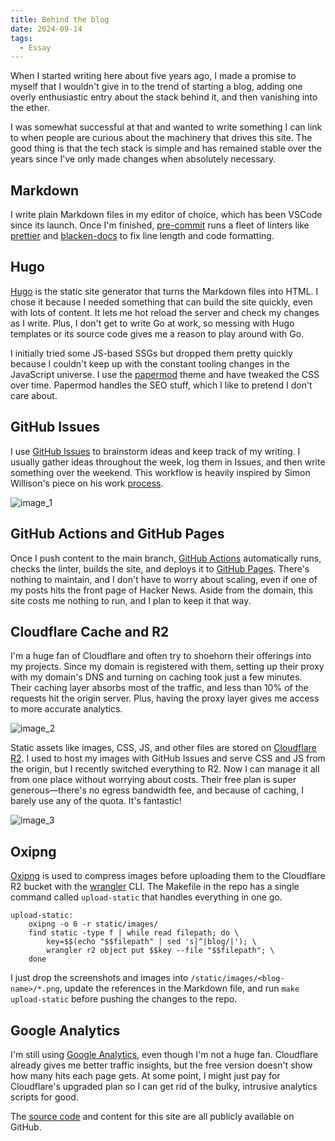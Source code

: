 ```yaml
---
title: Behind the blog
date: 2024-09-14
tags:
  - Essay
---
```


When I started writing here about five years ago, I made a promise to myself that I wouldn't
give in to the trend of starting a blog, adding one overly enthusiastic entry about the
stack behind it, and then vanishing into the ether.

I was somewhat successful at that and wanted to write something I can link to when people
are curious about the machinery that drives this site. The good thing is that the tech stack
is simple and has remained stable over the years since I've only made changes when
absolutely necessary.

## Markdown

I write plain Markdown files in my editor of choice, which has been VSCode since its launch.
Once I'm finished, [pre-commit] runs a fleet of linters like [prettier] and [blacken-docs]
to fix line length and code formatting.

## Hugo

[Hugo] is the static site generator that turns the Markdown files into HTML. I chose it
because I needed something that can build the site quickly, even with lots of content. It
lets me hot reload the server and check my changes as I write. Plus, I don't get to write Go
at work, so messing with Hugo templates or its source code gives me a reason to play around
with Go.

I initially tried some JS-based SSGs but dropped them pretty quickly because I couldn't keep
up with the constant tooling changes in the JavaScript universe. I use the [papermod] theme
and have tweaked the CSS over time. Papermod handles the SEO stuff, which I like to pretend
I don't care about.

## GitHub Issues

I use [GitHub Issues] to brainstorm ideas and keep track of my writing. I usually gather
ideas throughout the week, log them in Issues, and then write something over the weekend.
This workflow is heavily inspired by Simon Willison's piece on his work [process].

![image_1]

## GitHub Actions and GitHub Pages

Once I push content to the main branch, [GitHub Actions] automatically runs, checks the
linter, builds the site, and deploys it to [GitHub Pages]. There's nothing to maintain, and
I don't have to worry about scaling, even if one of my posts hits the front page of Hacker
News. Aside from the domain, this site costs me nothing to run, and I plan to keep it that
way.

## Cloudflare Cache and R2

I'm a huge fan of Cloudflare and often try to shoehorn their offerings into my projects.
Since my domain is registered with them, setting up their proxy with my domain's DNS and
turning on caching took just a few minutes. Their caching layer absorbs most of the traffic,
and less than 10% of the requests hit the origin server. Plus, having the proxy layer gives
me access to more accurate analytics.

![image_2]

Static assets like images, CSS, JS, and other files are stored on [Cloudflare R2]. I used to
host my images with GitHub Issues and serve CSS and JS from the origin, but I recently
switched everything to R2. Now I can manage it all from one place without worrying about
costs. Their free plan is super generous—there's no egress bandwidth fee, and because of
caching, I barely use any of the quota. It's fantastic!

![image_3]

## Oxipng

[Oxipng] is used to compress images before uploading them to the Cloudflare R2 bucket with
the [wrangler] CLI. The Makefile in the repo has a single command called `upload-static`
that handles everything in one go.

```make
upload-static:
    oxipng -o 6 -r static/images/
    find static -type f | while read filepath; do \
        key=$$(echo "$$filepath" | sed 's|^|blog/|'); \
        wrangler r2 object put $$key --file "$$filepath"; \
    done
```

I just drop the screenshots and images into `/static/images/<blog-name>/*.png`, update the
references in the Markdown file, and run `make upload-static` before pushing the changes to
the repo.

## Google Analytics

I'm still using [Google Analytics], even though I'm not a huge fan. Cloudflare already gives
me better traffic insights, but the free version doesn't show how many hits each page gets.
At some point, I might just pay for Cloudflare's upgraded plan so I can get rid of the
bulky, intrusive analytics scripts for good.

The [source code] and content for this site are all publicly available on GitHub.

<!-- Resources -->
<!-- prettier-ignore-start -->

[pre-commit]:
    https://pre-commit.com/

[prettier]:
    https://prettier.io/

[blacken-docs]:
    https://pypi.org/project/blacken-docs/

[hugo]:
    https://gohugo.io/

[papermod]:
    https://github.com/adityatelange/hugo-PaperMod

<!-- i usually use github issues like this -->
[github issues]:
    https://github.com/rednafi/rednafi.com/issues/125

<!-- coping strategies for the serial project hoarder -- simon willison -->
[process]:
    https://simonwillison.net/2022/Nov/26/productivity/

[github actions]:
    https://github.com/features/actions

[github pages]:
    https://pages.github.com/

[cloudflare r2]:
    https://developers.cloudflare.com/r2/

[oxipng]:
    https://github.com/shssoichiro/oxipng

<!-- cloudflare wrangler -->
[wrangler]:
    https://developers.cloudflare.com/workers/wrangler/

[google analytics]:
    https://analytics.google.com/

<!-- source code of this site -->
[source code]:
    https://github.com/rednafi/rednafi.com

<!-- github issues as a research notebook -->
[image_1]:
    https://blob.rednafi.com/static/images/behind_the_blog/img_1.png

<!-- cloudflare cache analytics -->
[image_2]:
    https://blob.rednafi.com/static/images/behind_the_blog/img_2.png

<!-- cloudflare r2 dashboard -->
[image_3]:
    https://blob.rednafi.com/static/images/behind_the_blog/img_3.png

<!-- prettier-ignore-end -->
